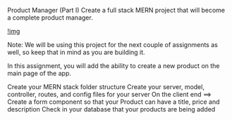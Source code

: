 Product Manager (Part I)
Create a full stack MERN project that will become a complete product manager.

[!img]('./static/img1')


Note: We will be using this project for the next couple of assignments as well, so keep that in mind as you are building it.

In this assignment, you will add the ability to create a new product on the main page of the app.


 Create your MERN stack folder structure
 Create your server, model, controller, routes, and config files for your server
 On the client end ==> Create a form component so that your Product can have a title, price and description
 Check in your database that your products are being added